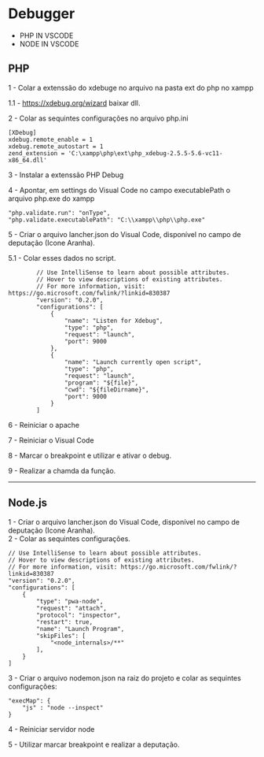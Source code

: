 # Debugger

 - PHP IN VSCODE
 - NODE IN VSCODE

 ## PHP
 
 1 - Colar a extenssão do xdebuge no arquivo na pasta ext do php no xampp
 
1.1 - https://xdebug.org/wizard baixar dll.

2 - Colar as sequintes configurações no arquivo php.ini

	[XDebug]
	xdebug.remote_enable = 1
	xdebug.remote_autostart = 1
	zend_extension = 'C:\xampp\php\ext\php_xdebug-2.5.5-5.6-vc11-x86_64.dll'


3 - Instalar a extenssão PHP Debug

4 - Apontar, em settings do Visual Code no campo executablePath o arquivo php.exe do xampp 

	"php.validate.run": "onType",
	"php.validate.executablePath": "C:\\xampp\\php\\php.exe"
 
5 - Criar o arquivo lancher.json do Visual Code, disponível no campo de deputação (Icone Aranha).  

5.1 - Colar esses dados no script.
        
            // Use IntelliSense to learn about possible attributes.
            // Hover to view descriptions of existing attributes.
            // For more information, visit: https://go.microsoft.com/fwlink/?linkid=830387
            "version": "0.2.0",
            "configurations": [
                {
                    "name": "Listen for Xdebug",
                    "type": "php",
                    "request": "launch",
                    "port": 9000
                },
                {
                    "name": "Launch currently open script",
                    "type": "php",
                    "request": "launch",
                    "program": "${file}",
                    "cwd": "${fileDirname}",
                    "port": 9000
                }
            ]
        
6 - Reiniciar o apache

7 - Reiniciar o Visual Code

8 - Marcar o breakpoint e utilizar e ativar o debug.

9 - Realizar a chamda da função. 

<hr>

## Node.js

1 - Criar o arquivo lancher.json do Visual Code, disponível no campo de deputação (Icone Aranha).  
2 - Colar as sequintes configurações. 

    // Use IntelliSense to learn about possible attributes.
    // Hover to view descriptions of existing attributes.
    // For more information, visit: https://go.microsoft.com/fwlink/?linkid=830387
    "version": "0.2.0",
    "configurations": [
        {
            "type": "pwa-node",
            "request": "attach",
            "protocol": "inspector",
            "restart": true,
            "name": "Launch Program",
            "skipFiles": [
                "<node_internals>/**"
            ],
        }
    ]


3 - Criar o arquivo nodemon.json na raiz do projeto e colar as sequintes configurações: 

    "execMap": {
        "js" : "node --inspect"
    }



4 - Reiniciar servidor node

5 - Utilizar marcar breakpoint e realizar a deputação.

